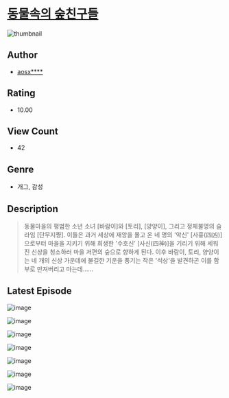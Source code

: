 # [동물속의 숲친구들](https://comic.naver.com/bestChallenge/list?titleId=810668)
![thumbnail](https://image-comic.pstatic.net/user_contents_data/challenge_comic/2023/05/24/upload_3774350963522036323_480x623.jpeg)

## Author
- [aosx****](https://comic.naver.com/artistTitle?id=367016)

## Rating
- 10.00

## View Count
- 42

## Genre
- 개그, 감성

## Description
> 동물마을의 평범한 소년 소녀 [바람이]와 [토리], [양양이], 그리고 정체불명의 슬라임 [단무지쨩]. 이들은 과거 세상에 재앙을 몰고 온 네 명의 '악신' [사흉(四凶)]으로부터 마을을 지키기 위해 희생한 '수호신' [사신(四神)]을 기리기 위해 세워진 신상을 청소하러 마을 저편의 숲으로 향하게 된다. 이후 바람이, 토리, 양양이는 네 개의 신상 가운데에 불길한 기운을 풍기는 작은 '석상'을 발견하곤 이를 함부로 만져버리고 마는데......


## Latest Episode
![image](https://image-comic.pstatic.net/user_contents_data/challenge_comic/2023/05/24/367016/upload_3546082466825712692.jpeg)

![image](https://image-comic.pstatic.net/user_contents_data/challenge_comic/2023/05/24/367016/upload_3487586245712044340.jpeg)

![image](https://image-comic.pstatic.net/user_contents_data/challenge_comic/2023/05/24/367016/upload_3762536724735276081.jpeg)

![image](https://image-comic.pstatic.net/user_contents_data/challenge_comic/2023/05/24/367016/upload_7219889474215371570.jpeg)

![image](https://image-comic.pstatic.net/user_contents_data/challenge_comic/2023/05/24/367016/upload_7089573144150095408.jpeg)

![image](https://image-comic.pstatic.net/user_contents_data/challenge_comic/2023/05/24/367016/upload_7378084088271483494.jpeg)

![image](https://image-comic.pstatic.net/user_contents_data/challenge_comic/2023/05/24/367016/upload_7220790145231906096.jpeg)
